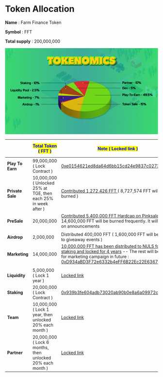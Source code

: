 # Token Allocation

**Name** : Farm Finance Token

**Symbol** : FFT

**Total supply** : 200,000,000



![](../.gitbook/assets/pie-3.png)

|                  | <mark style="color:blue;">**Total Token ( FFT )**</mark>        | <mark style="color:blue;">**Note ( Locked link )**</mark>                                                                                                                                                                                                                                                                          | <mark style="color:blue;">**Total Supply ( % )**</mark> |
| ---------------- | --------------------------------------------------------------- | ---------------------------------------------------------------------------------------------------------------------------------------------------------------------------------------------------------------------------------------------------------------------------------------------------------------------------------- | ------------------------------------------------------- |
| **Play To Earn** | 99,000,000 ( Lock Contract )                                    | [0xe0154621ed8da64d6bb15cd24e9837c0273746ce](https://bscscan.com/token/0xf205cec3ffc4c4974ac773d9b3f59f8e8501d5cf?a=0xe0154621ed8da64d6bb15cd24e9837c0273746ce)                                                                                                                                                                    | 49.5%                                                   |
| **Private Sale** | 10,000,000 ( Unlocked 25% at TGE, then each 25% in week after ) | [Contributed 1,272,426 FFT ](https://t.me/FarmFinanceChannel/82)( 8,727,574 FFT will be burned )                                                                                                                                                                                                                                   | 5%                                                      |
| **PreSale**      | 20,000,000                                                      | [Contributed 5,400,000 FFT Hardcap on Pinksale](https://www.pinksale.finance/#/launchpad/0x9eD9ba79791484988Bb8c6042633e655b775fE0B).  ( 14,600,000 FFT will be burned frequently. It will public on announcements                                                                                                                 | 10%                                                     |
|                  |                                                                 |                                                                                                                                                                                                                                                                                                                                    |                                                         |
| **Airdrop**      | 2,000,000                                                       | Distributed 400,000 FFT ( 1,600,000 FFT will be added to giveaway events )                                                                                                                                                                                                                                                         | 1%                                                      |
| **Marketing**    | 14,000,000                                                      | [10,000,000 FFT has been distributed to NULS for staking and locked for 4 years](https://wallet.nuls.io/pocm/Projects/ProjectsInfo?releaseId=237) -- The rest will be used for marketing campaign in future : [0xD934aBD3F72e6332b4eFF6B22Ec22E636752c1D3](https://bscscan.com/address/0xD934aBD3F72e6332b4eFF6B22Ec22E636752c1D3) | 7%                                                      |
|                  |                                                                 |                                                                                                                                                                                                                                                                                                                                    |                                                         |
| **Liquidity**    | 5,000,000 ( Lock 1 year )                                       | [Locked link](https://www.pinksale.finance/#/pinklock/record/12301?chain=BSC)                                                                                                                                                                                                                                                      | 2.5%                                                    |
| **Staking**      | 20,000,000 ( Lock Contract )                                    | [0x939b3fe604adb73020ab90b0e8a6a09972cdc85a](https://bscscan.com/address/0x939b3fe604adb73020ab90b0e8a6a09972cdc85a)                                                                                                                                                                                                               | 10%                                                     |
| **Team**         | 10,000,000 ( Lock 1 year, then unlocked 20% each month )        | [Locked link](https://www.pinksale.finance/#/pinklock/record/11250)                                                                                                                                                                                                                                                                | 5%                                                      |
| **Partner**      | 20,000,000 ( Lock 6 months, then unlocked 20% each month )      | [Locked link](https://www.pinksale.finance/#/pinklock/record/11251?chain=BSC)                                                                                                                                                                                                                                                      | 10%                                                     |



